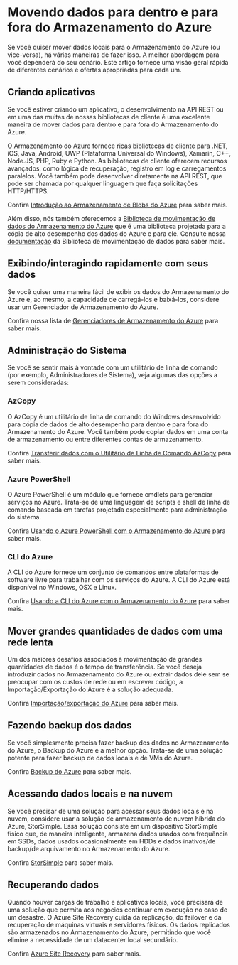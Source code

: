 <properties
    pageTitle="Movendo dados para dentro e para fora do Armazenamento do Azure | Microsoft Azure"
    description="Este artigo fornece uma visão geral dos diferentes métodos de mover dados para dentro e para fora do Armazenamento do Azure."
    services="storage"
    documentationCenter=""
    authors="micurd"
    manager="jahogg"
    editor="tysonn"/>

<tags
    ms.service="storage"
    ms.workload="storage"
    ms.tgt_pltfrm="na"
    ms.devlang="na"
    ms.topic="article"
    ms.date="09/21/2016"
    ms.author="micurd"/>


# <a name="moving-data-to-and-from-azure-storage"></a>Movendo dados para dentro e para fora do Armazenamento do Azure

Se você quiser mover dados locais para o Armazenamento do Azure (ou vice-versa), há várias maneiras de fazer isso. A melhor abordagem para você dependerá do seu cenário. Este artigo fornece uma visão geral rápida de diferentes cenários e ofertas apropriadas para cada um.

## <a name="building-applications"></a>Criando aplicativos

Se você estiver criando um aplicativo, o desenvolvimento na API REST ou em uma das muitas de nossas bibliotecas de cliente é uma excelente maneira de mover dados para dentro e para fora do Armazenamento do Azure.

O Armazenamento do Azure fornece ricas bibliotecas de cliente para .NET, iOS, Java, Android, UWP (Plataforma Universal do Windows), Xamarin, C++, Node.JS, PHP, Ruby e Python. As bibliotecas de cliente oferecem recursos avançados, como lógica de recuperação, registro em log e carregamentos paralelos. Você também pode desenvolver diretamente na API REST, que pode ser chamada por qualquer linguagem que faça solicitações HTTP/HTTPS.

Confira [Introdução ao Armazenamento de Blobs do Azure](storage-dotnet-how-to-use-blobs.md) para saber mais.

Além disso, nós também oferecemos a [Biblioteca de movimentação de dados do Armazenamento do Azure](https://www.nuget.org/packages/Microsoft.Azure.Storage.DataMovement) que é uma biblioteca projetada para a cópia de alto desempenho dos dados do Azure e para ele. Consulte nossa [documentação](https://github.com/Azure/azure-storage-net-data-movement) da Biblioteca de movimentação de dados para saber mais. 

## <a name="quickly-viewing/interacting-with-your-data"></a>Exibindo/interagindo rapidamente com seus dados

Se você quiser uma maneira fácil de exibir os dados do Armazenamento do Azure e, ao mesmo, a capacidade de carregá-los e baixá-los, considere usar um Gerenciador de Armazenamento do Azure.

Confira nossa lista de [Gerenciadores de Armazenamento do Azure](storage-explorers.md) para saber mais.

## <a name="system-administration"></a>Administração do Sistema

Se você se sentir mais à vontade com um utilitário de linha de comando (por exemplo, Administradores de Sistema), veja algumas das opções a serem consideradas:

### <a name="azcopy"></a>AzCopy

O AzCopy é um utilitário de linha de comando do Windows desenvolvido para cópia de dados de alto desempenho para dentro e para fora do Armazenamento do Azure. Você também pode copiar dados em uma conta de armazenamento ou entre diferentes contas de armazenamento.

Confira [Transferir dados com o Utilitário de Linha de Comando AzCopy](storage-use-azcopy.md) para saber mais.

### <a name="azure-powershell"></a>Azure PowerShell

O Azure PowerShell é um módulo que fornece cmdlets para gerenciar serviços no Azure. Trata-se de uma linguagem de scripts e shell de linha de comando baseada em tarefas projetada especialmente para administração do sistema.

Confira [Usando o Azure PowerShell com o Armazenamento do Azure](storage-powershell-guide-full.md) para saber mais.

### <a name="azure-cli"></a>CLI do Azure

A CLI do Azure fornece um conjunto de comandos entre plataformas de software livre para trabalhar com os serviços do Azure. A CLI do Azure está disponível no Windows, OSX e Linux.

Confira [Usando a CLI do Azure com o Armazenamento do Azure](storage-azure-cli.md) para saber mais.

## <a name="moving-large-amounts-of-data-with-a-slow-network"></a>Mover grandes quantidades de dados com uma rede lenta

Um dos maiores desafios associados à movimentação de grandes quantidades de dados é o tempo de transferência. Se você deseja introduzir dados no Armazenamento do Azure ou extrair dados dele sem se preocupar com os custos de rede ou em escrever código, a Importação/Exportação do Azure é a solução adequada.

Confira [Importação/exportação do Azure](storage-import-export-service.md) para saber mais.

## <a name="backing-up-your-data"></a>Fazendo backup dos dados

Se você simplesmente precisa fazer backup dos dados no Armazenamento do Azure, o Backup do Azure é a melhor opção. Trata-se de uma solução potente para fazer backup de dados locais e de VMs do Azure.

Confira [Backup do Azure](../backup/backup-introduction-to-azure-backup.md) para saber mais.

## <a name="accessing-your-data-on-premises-and-from-the-cloud"></a>Acessando dados locais e na nuvem

Se você precisar de uma solução para acessar seus dados locais e na nuvem, considere usar a solução de armazenamento de nuvem híbrida do Azure, StorSimple. Essa solução consiste em um dispositivo StorSimple físico que, de maneira inteligente, armazena dados usados com frequência em SSDs, dados usados ocasionalmente em HDDs e dados inativos/de backup/de arquivamento no Armazenamento do Azure.

Confira [StorSimple](../storsimple/storsimple-overview.md) para saber mais.

## <a name="recovering-your-data"></a>Recuperando dados

Quando houver cargas de trabalho e aplicativos locais, você precisará de uma solução que permita aos negócios continuar em execução no caso de um desastre. O Azure Site Recovery cuida da replicação, do failover e da recuperação de máquinas virtuais e servidores físicos. Os dados replicados são armazenados no Armazenamento do Azure, permitindo que você elimine a necessidade de um datacenter local secundário.

Confira [Azure Site Recovery](../site-recovery/site-recovery-overview.md) para saber mais.



<!--HONumber=Oct16_HO2-->


